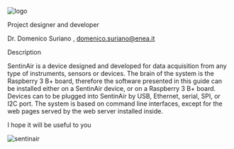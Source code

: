 ![logo](https://github.com/domenico-suriano/SentinAir/blob/master/images/sentinairlogo.jpg)

Project designer and developer

Dr. Domenico Suriano , domenico.suriano@enea.it

Description

SentinAir is a device designed and developed for data acquisition from any type of instruments, sensors or devices. The brain of the system is the Raspberry 3 B+ board, therefore the software presented in this guide can be installed either on a SentinAir device, or on a Raspberry 3 B+ board. Devices can to be plugged into SentinAir by USB, Ethernet, serial, SPI, or I2C port. The system is based on command line interfaces, except for the web pages served by the web server installed inside.

I hope it will be useful to you

![sentinair](https://github.com/domenico-suriano/SentinAir/blob/guide/sentinairdevice.jpg)
